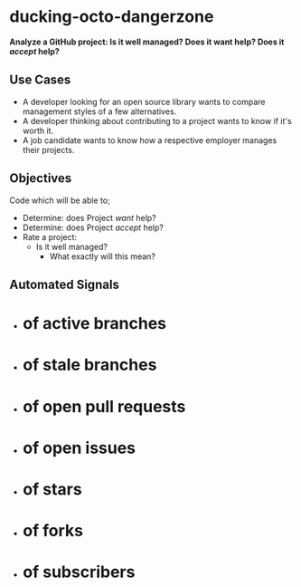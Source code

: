 # ducking-octo-dangerzone
**Analyze a GitHub project: Is it well managed? Does it want help? Does it _accept_ help?**


## Use Cases

* A developer looking for an open source library wants to compare management styles of a few alternatives.
* A developer thinking about contributing to a project wants to know if it's worth it.
* A job candidate wants to know how a respective employer manages their projects.


## Objectives

Code which will be able to;

* Determine: does Project _want_ help?
* Determine: does Project _accept_ help?
* Rate a project:
  * Is it well managed?
    * What exactly will this mean?


## Automated Signals

* # of active branches
* # of stale branches
* # of open pull requests
* # of open issues
* # of stars
* # of forks
* # of subscribers
